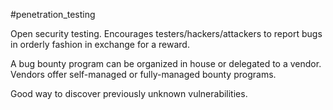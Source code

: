 #penetration_testing 

Open security testing. Encourages testers/hackers/attackers to report bugs in orderly fashion in exchange for a reward. 

A bug bounty program can be organized in house or delegated to a vendor.
Vendors offer self-managed or fully-managed bounty programs. 

Good way to discover previously unknown vulnerabilities.